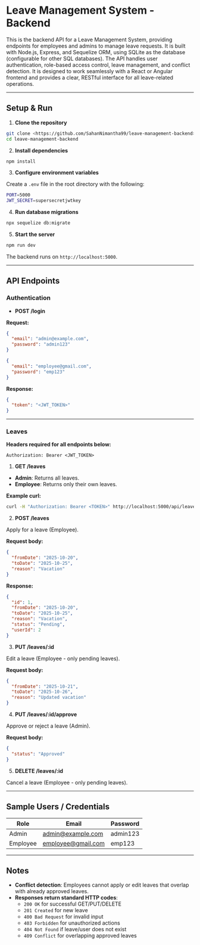 # Leave Management System - Backend

This is the backend API for a Leave Management System, providing endpoints for employees and admins to manage leave requests. It is built with Node.js, Express, and Sequelize ORM, using SQLite as the database (configurable for other SQL databases).
The API handles user authentication, role-based access control, leave management, and conflict detection. It is designed to work seamlessly with a React or Angular frontend and provides a clear, RESTful interface for all leave-related operations.

---

## **Setup & Run**

1. **Clone the repository**

```bash
git clone <https://github.com/SahanNimantha99/leave-management-backend>
cd leave-management-backend
```

2. **Install dependencies**

```bash
npm install
```

3. **Configure environment variables**

Create a `.env` file in the root directory with the following:

```bash
PORT=5000
JWT_SECRET=supersecretjwtkey
```

4. **Run database migrations**

```bash
npx sequelize db:migrate
```

5. **Start the server**

```bash
npm run dev
```

The backend runs on `http://localhost:5000`.

---

## **API Endpoints**

### **Authentication**

- **POST /login**

**Request:**

```json
{
  "email": "admin@example.com",
  "password": "admin123"
}
```
```json
{
  "email": "employee@gmail.com",
  "password": "emp123"
}
```

**Response:**

```json
{
  "token": "<JWT_TOKEN>"
}
```

---

### **Leaves**

**Headers required for all endpoints below:**
```
Authorization: Bearer <JWT_TOKEN>
```

1. **GET /leaves**

- **Admin**: Returns all leaves.
- **Employee**: Returns only their own leaves.

**Example curl:**

```bash
curl -H "Authorization: Bearer <TOKEN>" http://localhost:5000/api/leaves
```

2. **POST /leaves**

Apply for a leave (Employee).

**Request body:**

```json
{
  "fromDate": "2025-10-20",
  "toDate": "2025-10-25",
  "reason": "Vacation"
}
```

**Response:**

```json
{
  "id": 1,
  "fromDate": "2025-10-20",
  "toDate": "2025-10-25",
  "reason": "Vacation",
  "status": "Pending",
  "userId": 2
}
```

3. **PUT /leaves/:id**

Edit a leave (Employee - only pending leaves).

**Request body:**

```json
{
  "fromDate": "2025-10-21",
  "toDate": "2025-10-26",
  "reason": "Updated vacation"
}
```

4. **PUT /leaves/:id/approve**

Approve or reject a leave (Admin).

**Request body:**

```json
{
  "status": "Approved"
}
```

5. **DELETE /leaves/:id**

Cancel a leave (Employee - only pending leaves).

---

## **Sample Users / Credentials**

| Role      | Email                    | Password     |
|-----------|--------------------------|--------------|
| Admin     | admin@example.com        | admin123     |
| Employee  | employee@gmail.com       | emp123       |

---

## **Notes**

- **Conflict detection**: Employees cannot apply or edit leaves that overlap with already approved leaves.
- **Responses return standard HTTP codes**:
  - `200 OK` for successful GET/PUT/DELETE
  - `201 Created` for new leave
  - `400 Bad Request` for invalid input
  - `403 Forbidden` for unauthorized actions
  - `404 Not Found` if leave/user does not exist
  - `409 Conflict` for overlapping approved leaves
